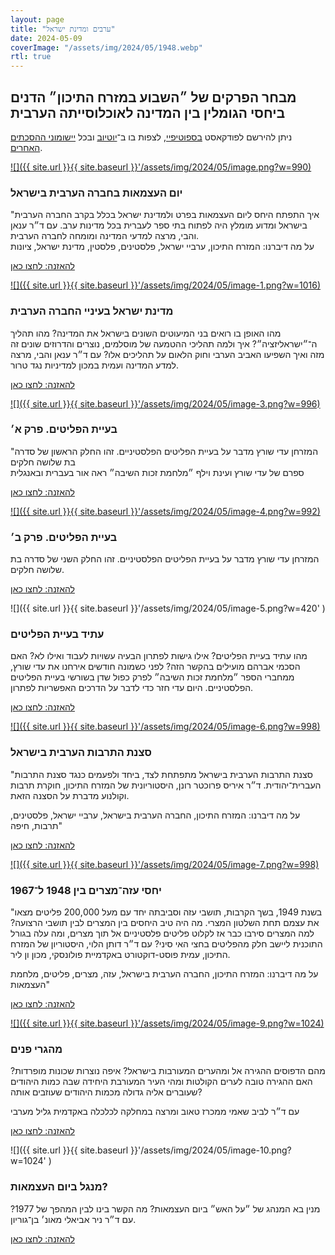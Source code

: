 ```yaml
---
layout: page
title: "ערבים ומדינת ישראל"
date: 2024-05-09
coverImage: "/assets/img/2024/05/1948.webp"
rtl: true
---
```


## מבחר הפרקים של ״השבוע במזרח התיכון״ הדנים ביחסי הגומלין בין המדינה לאוכלוסייתה הערבית

ניתן להירשם לפודקאסט [בספוטיפיי](https://open.spotify.com/show/3OdAqLobBlbxcIPL9UDDpD), לצפות בו ב־[יוטיוב](http://youtube.com/@hashavua) ובכל [יישומוני ההסכתים האחרים](https://podcasters.spotify.com/pod/show/hashavua/).

[![]({{ site.url }}{{ site.baseurl }}'/assets/img/2024/05/image.png?w=990)](https://podcasters.spotify.com/pod/show/hashavua/episodes/ep-e22tinl' )

### יום העצמאות בחברה הערבית בישראל

"איך התפתח היחס ליום העצמאות בפרט ולמדינת ישראל בכלל בקרב החברה הערבית בישראל ומדוע מומלץ היה לפתוח בתי ספר לעברית בכל מדינות ערב. עם ד״ר ענאן והבי, מרצה למדעי המדינה ומומחה לחברה הערבית.  
על מה דיברנו: המזרח התיכון, ערביי ישראל, פלסטינים, פלסטין, מדינת ישראל, ציונות

[להאזנה: לחצו כאן](https://podcasters.spotify.com/pod/show/hashavua/episodes/ep-e22tinl)

[![]({{ site.url }}{{ site.baseurl }}'/assets/img/2024/05/image-1.png?w=1016)](https://podcasters.spotify.com/pod/show/hashavua/episodes/ep-e1dr2r6' )

### מדינת ישראל בעיניי החברה הערבית

מהו האופן בו רואים בני המיעוטים השונים בישראל את המדינה? מהו תהליך ה־״ישראליזציה״? איך ולמה תהליכי ההטמעה של מוסלמים, נוצרים והדרוזים שונים זה מזה ואיך השפיעו האביב הערבי וחוק הלאום על תהליכים אלו? עם ד״ר ענאן והבי, מרצה למדע המדינה ועמית במכון למדיניות נגד טרור.

[להאזנה: לחצו כאן](https://podcasters.spotify.com/pod/show/hashavua/episodes/ep-e1dr2r6)

[![]({{ site.url }}{{ site.baseurl }}'/assets/img/2024/05/image-3.png?w=996)](https://podcasters.spotify.com/pod/show/hashavua/episodes/ep-eusgtd' )

### בעיית הפליטים. פרק א׳

"המזרחן עדי שורץ מדבר על בעיית הפליטים הפלסטיניים. זהו החלק הראשון של סדרה בת שלושה חלקים  
ספרם של עדי שורץ ועינת וילף ״מלחמת זכות השיבה״ ראה אור בעברית ובאנגלית

[להאזנה: לחצו כאן](https://podcasters.spotify.com/pod/show/hashavua/episodes/ep-eusgtd)

[![]({{ site.url }}{{ site.baseurl }}'/assets/img/2024/05/image-4.png?w=992)](https://podcasters.spotify.com/pod/show/hashavua/episodes/ep-eush8k' )

### בעיית הפליטים. פרק ב׳

המזרחן עדי שורץ מדבר על בעיית הפליטים הפלסטיניים. זהו החלק השני של סדרה בת שלושה חלקים.

[להאזנה: לחצו כאן](https://podcasters.spotify.com/pod/show/hashavua/episodes/ep-eush8k)

![]({{ site.url }}{{ site.baseurl }}'/assets/img/2024/05/image-5.png?w=420' )

### עתיד בעיית הפליטים

מהו עתיד בעיית הפליטים? אילו גישות לפתרון הבעיה עשויות לעבוד ואילו לא? האם הסכמי אברהם מועילים בהקשר הזה? לפני כשמונה חודשים אירחנו את עדי שורץ, ממחברי הספר ״מלחמת זכות השיבה״ לפרק כפול שדן בשורשי בעיית הפליטים הפלסטיניים. היום עדי חזר כדי לדבר על הדרכים האפשריות לפתרון.

[להאזנה: לחצו כאן](https://podcasters.spotify.com/pod/show/hashavua/episodes/ep-e1chsmg)

[![]({{ site.url }}{{ site.baseurl }}'/assets/img/2024/05/image-6.png?w=998)](https://podcasters.spotify.com/pod/show/hashavua/episodes/ep-e2d7ts1' )

### סצנת התרבות הערבית בישראל

"סצנת התרבות הערבית בישראל מתפתחת לצד, ביחד ולפעמים כנגד סצנת התרבות העברית־יהודית. ד״ר איריס פרוכטר רונן, היסטוריונית של המזרח התיכון, חוקרת תרבות וקולנוע מדברת על הסצנה הזאת.

על מה דיברנו: המזרח התיכון, החברה הערבית בישראל, ערביי ישראל, פלסטינים, תרבות, חיפה"

[להאזנה: לחצו כאן](https://podcasters.spotify.com/pod/show/hashavua/episodes/ep-e2d7ts1)

[![]({{ site.url }}{{ site.baseurl }}'/assets/img/2024/05/image-7.png?w=998)](https://podcasters.spotify.com/pod/show/hashavua/episodes/1948-1967-e2dh2g8' )

### יחסי עזה־מצרים בין 1948 ל־1967

"בשנת 1949, בשך הקרבות, תושבי עזה וסביבתה יחד עם מעל 200,000 פליטים מצאו את עצמם תחת השלטון המצרי. מה היה טיב היחסים בין המצרים לבין תושבי הרצועה? למה המצרים סירבו כבר אז לקלוט פליטים פלסטיניים אל תוך מצרים, ומה עלה בגורל התוכנית ליישב חלק מהפליטים בחצי האי סיני? עם ד״ר דותן הלוי, היסטוריון של המזרח התיכון, עמית פוסט-דוקטורט באקדמיית פולונסקי, מכון ון ליר.

על מה דיברנו: המזרח התיכון, החברה הערבית בישראל, עזה, מצרים, פליטים, מלחמת העצמאות"

[להאזנה: לחצו כאן](https://podcasters.spotify.com/pod/show/hashavua/episodes/1948-1967-e2dh2g8)

[![]({{ site.url }}{{ site.baseurl }}'/assets/img/2024/05/image-9.png?w=1024)](https://podcasters.spotify.com/pod/show/hashavua/episodes/ep-e2jf8gt/a-ab8ieo7' )

### מהגרי פנים

מהם הדפוסים ההגירה אל ומהערים המעורבות בישראל? איפה נוצרות שכונות מופרדות? האם ההגירה טובה לערים הקולטות ומהי העיר המעורבת היחידה שבה כמות היהודים שעוברים אליה גדולה מכמות היהודים שעוזבים אותה?

עם ד״ר לביב שאמי ממכרז טאוב ומרצה במחלקה לכלכלה באקדמית גליל מערבי

[להאזנה: לחצו כאן](https://podcasters.spotify.com/pod/show/hashavua/episodes/ep-e2jf8gt/a-ab8ieo7)

![]({{ site.url }}{{ site.baseurl }}'/assets/img/2024/05/image-10.png?w=1024' )

### מנגל ביום העצמאות?

מנין בא המנהג של ״על האש״ ביום העצמאות? מה הקשר בינו לבין המהפך של 1977? עם ד״ר ניר אביאלי מאונ׳ בן־גוריון.

[להאזנה: לחצו כאן](https://podcasters.spotify.com/pod/show/hashavua/episodes/ep-e2jklpc)
